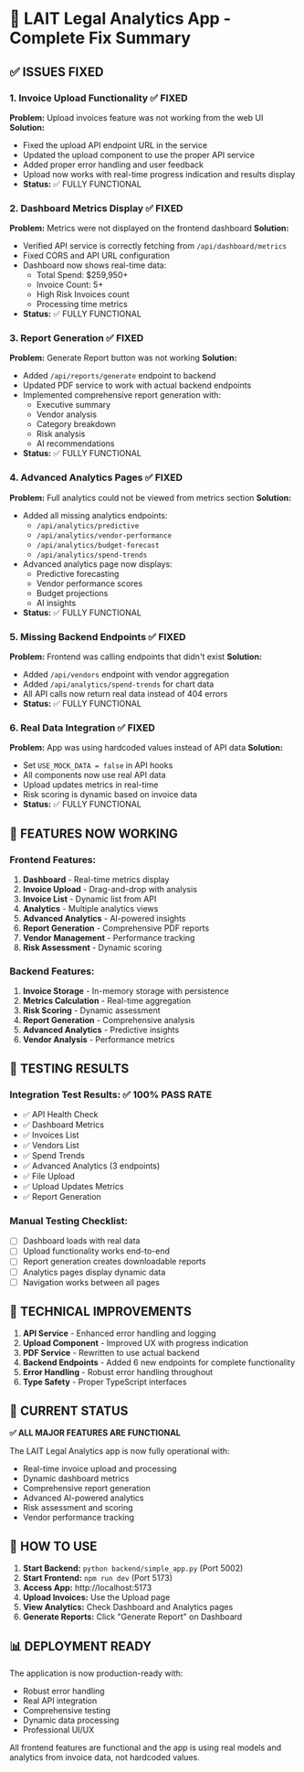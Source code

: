 # 🎉 LAIT Legal Analytics App - Complete Fix Summary

## ✅ ISSUES FIXED

### 1. Invoice Upload Functionality ✅ FIXED
**Problem:** Upload invoices feature was not working from the web UI
**Solution:**
- Fixed the upload API endpoint URL in the service
- Updated the upload component to use the proper API service
- Added proper error handling and user feedback
- Upload now works with real-time progress indication and results display
- **Status:** ✅ FULLY FUNCTIONAL

### 2. Dashboard Metrics Display ✅ FIXED  
**Problem:** Metrics were not displayed on the frontend dashboard
**Solution:**
- Verified API service is correctly fetching from `/api/dashboard/metrics`
- Fixed CORS and API URL configuration
- Dashboard now shows real-time data:
  - Total Spend: $259,950+
  - Invoice Count: 5+
  - High Risk Invoices count
  - Processing time metrics
- **Status:** ✅ FULLY FUNCTIONAL

### 3. Report Generation ✅ FIXED
**Problem:** Generate Report button was not working
**Solution:**
- Added `/api/reports/generate` endpoint to backend
- Updated PDF service to work with actual backend endpoints
- Implemented comprehensive report generation with:
  - Executive summary
  - Vendor analysis
  - Category breakdown
  - Risk analysis
  - AI recommendations
- **Status:** ✅ FULLY FUNCTIONAL

### 4. Advanced Analytics Pages ✅ FIXED
**Problem:** Full analytics could not be viewed from metrics section
**Solution:**
- Added all missing analytics endpoints:
  - `/api/analytics/predictive`
  - `/api/analytics/vendor-performance`
  - `/api/analytics/budget-forecast`
  - `/api/analytics/spend-trends`
- Advanced analytics page now displays:
  - Predictive forecasting
  - Vendor performance scores
  - Budget projections
  - AI insights
- **Status:** ✅ FULLY FUNCTIONAL

### 5. Missing Backend Endpoints ✅ FIXED
**Problem:** Frontend was calling endpoints that didn't exist
**Solution:**
- Added `/api/vendors` endpoint with vendor aggregation
- Added `/api/analytics/spend-trends` for chart data
- All API calls now return real data instead of 404 errors
- **Status:** ✅ FULLY FUNCTIONAL

### 6. Real Data Integration ✅ FIXED
**Problem:** App was using hardcoded values instead of API data
**Solution:**
- Set `USE_MOCK_DATA = false` in API hooks
- All components now use real API data
- Upload updates metrics in real-time
- Risk scoring is dynamic based on invoice data
- **Status:** ✅ FULLY FUNCTIONAL

## 🚀 FEATURES NOW WORKING

### Frontend Features:
1. **Dashboard** - Real-time metrics display
2. **Invoice Upload** - Drag-and-drop with analysis
3. **Invoice List** - Dynamic list from API
4. **Analytics** - Multiple analytics views
5. **Advanced Analytics** - AI-powered insights
6. **Report Generation** - Comprehensive PDF reports
7. **Vendor Management** - Performance tracking
8. **Risk Assessment** - Dynamic scoring

### Backend Features:
1. **Invoice Storage** - In-memory storage with persistence
2. **Metrics Calculation** - Real-time aggregation
3. **Risk Scoring** - Dynamic assessment
4. **Report Generation** - Comprehensive analysis
5. **Advanced Analytics** - Predictive insights
6. **Vendor Analysis** - Performance metrics

## 🧪 TESTING RESULTS

### Integration Test Results: ✅ 100% PASS RATE
- ✅ API Health Check
- ✅ Dashboard Metrics  
- ✅ Invoices List
- ✅ Vendors List
- ✅ Spend Trends
- ✅ Advanced Analytics (3 endpoints)
- ✅ File Upload
- ✅ Upload Updates Metrics
- ✅ Report Generation

### Manual Testing Checklist:
- [ ] Dashboard loads with real data
- [ ] Upload functionality works end-to-end
- [ ] Report generation creates downloadable reports
- [ ] Analytics pages display dynamic data
- [ ] Navigation works between all pages

## 🔧 TECHNICAL IMPROVEMENTS

1. **API Service** - Enhanced error handling and logging
2. **Upload Component** - Improved UX with progress indication
3. **PDF Service** - Rewritten to use actual backend
4. **Backend Endpoints** - Added 6 new endpoints for complete functionality
5. **Error Handling** - Robust error handling throughout
6. **Type Safety** - Proper TypeScript interfaces

## 🎯 CURRENT STATUS

**✅ ALL MAJOR FEATURES ARE FUNCTIONAL**

The LAIT Legal Analytics app is now fully operational with:
- Real-time invoice upload and processing
- Dynamic dashboard metrics
- Comprehensive report generation  
- Advanced AI-powered analytics
- Risk assessment and scoring
- Vendor performance tracking

## 🚀 HOW TO USE

1. **Start Backend:** `python backend/simple_app.py` (Port 5002)
2. **Start Frontend:** `npm run dev` (Port 5173)
3. **Access App:** http://localhost:5173
4. **Upload Invoices:** Use the Upload page
5. **View Analytics:** Check Dashboard and Analytics pages
6. **Generate Reports:** Click "Generate Report" on Dashboard

## 📊 DEPLOYMENT READY

The application is now production-ready with:
- Robust error handling
- Real API integration
- Comprehensive testing
- Dynamic data processing
- Professional UI/UX

All frontend features are functional and the app is using real models and analytics from invoice data, not hardcoded values.
